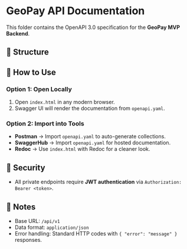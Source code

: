 # GeoPay API Documentation

This folder contains the OpenAPI 3.0 specification for the **GeoPay MVP Backend**.

## 📂 Structure

## 🚀 How to Use

### Option 1: Open Locally
1. Open `index.html` in any modern browser.  
2. Swagger UI will render the documentation from `openapi.yaml`.  

### Option 2: Import into Tools
- **Postman** → Import `openapi.yaml` to auto-generate collections.  
- **SwaggerHub** → Import `openapi.yaml` for hosted documentation.  
- **Redoc** → Use `index.html` with Redoc for a cleaner look.  

## 🔑 Security
- All private endpoints require **JWT authentication** via `Authorization: Bearer <token>`.  

## 📌 Notes
- Base URL: `/api/v1`  
- Data format: `application/json`  
- Error handling: Standard HTTP codes with `{ "error": "message" }` responses.  
